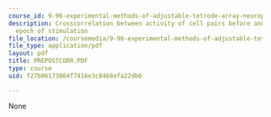 ```yaml
---
course_id: 9-96-experimental-methods-of-adjustable-tetrode-array-neurophysiology-january-iap-2001
description: Crosscorrelation between activity of cell pairs before and after 20min
  epoch of stimulation
file_location: /coursemedia/9-96-experimental-methods-of-adjustable-tetrode-array-neurophysiology-january-iap-2001/f27b06173064f7416e3c8468efa22db6_PREPOSTCORR.PDF
file_type: application/pdf
layout: pdf
title: PREPOSTCORR.PDF
type: course
uid: f27b06173064f7416e3c8468efa22db6

---
```

None
